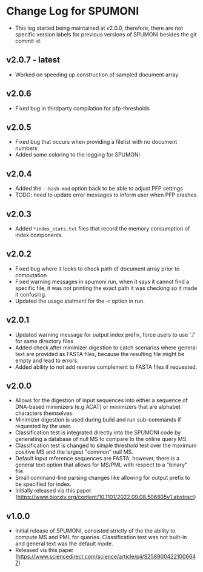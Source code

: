 # Change Log for SPUMONI

- This log started being maintained at v2.0.0, therefore, there are not specific version labels for previous versions of SPUMONI besides the git commit id.

## v2.0.7 - latest
- Worked on speeding up construction of sampled document array

## v2.0.6
- Fixed bug in thirdparty compilation for pfp-thresholds

## v2.0.5
- Fixed bug that occurs when providing a filelist with no document numbers
- Added some coloring to the logging for SPUMONI

## v2.0.4
- Added the `--hash-mod` option back to be able to adjust PFP settings
- TODO: need to update error messages to inform user when PFP crashes

## v2.0.3
- Added `*index_stats.txt` files that record the memory consumption of index components.

## v2.0.2
- Fixed bug where it looks to check path of document array prior to computation
- Fixed warning messages in spumoni run, when it says it cannot find a specific file, it was not printing the exact 
  path it was checking so it made it confusing.
- Updated the usage statment for the -r option in run.

## v2.0.1
- Updated warning message for output index prefix, force users to use './' for same directory files
- Added check after minimizer digestion to catch scenarios where general text are provided as FASTA files, because the resulting file might be empty and lead to errors.
- Added ability to not add reverse complement to FASTA files if requested.

## v2.0.0 
- Allows for the digestion of input sequences into either a sequence of DNA-based minimizers (e.g ACAT) or minimizers that are alphabet characters themselves.
- Minimizer digestion is used during build and run sub-commands if requested by the user.
- Classification test is integrated directly into the SPUMONI code by generating a database of null MS to compare to the online query MS.
- Classification test is changed to simple threshold test over the maximum positive MS and the largest "common" null MS.
- Default input reference sequences are FASTA, however, there is a general text option that allows for MS/PML with respect to a "binary" file.
- Small command-line parsing changes like allowing for output prefix to be specified for index.
- Initially released via this paper (https://www.biorxiv.org/content/10.1101/2022.09.08.506805v1.abstract)

## v1.0.0
- Initial release of SPUMONI, consisted strictly of the the ability to compute MS and PML for queries. Classification test was not built-in and general text was the default mode.
- Released vis this paper (https://www.sciencedirect.com/science/article/pii/S2589004221006647)